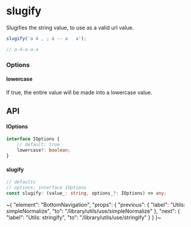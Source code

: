 
# slugify

Slugifies the string value, to use as a valid url value.

```ts
slugify('a 4 , ; a -- a   a');

// a-4-a-a-a
```

### Options

#### lowercase

If true, the entire value will be made into a lowercase value.

## API

#### IOptions

```ts
interface IOptions {
    // default: true
    lowercase?: boolean;
}
```

#### slugify

```ts
// defaults
// options: interface IOptions
const slugify: (value_: string, options_?: IOptions) => any;
```


~{
  "element": "BottomNavigation",
  "props": {
    "previous": {
      "label": "Utils: simpleNormalize",
      "to": "/library/utils/use/simpleNormalize"
    },
    "next": {
      "label": "Utils: stringify",
      "to": "/library/utils/use/stringify"
    }
  }
}~
